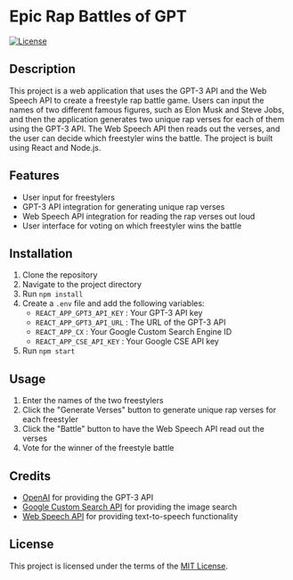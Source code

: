 # Epic Rap Battles of GPT

[![License](https://img.shields.io/badge/license-MIT-green)](https://opensource.org/licenses/MIT)

## Description

This project is a web application that uses the GPT-3 API and the Web Speech API to create a freestyle rap battle game. Users can input the names of two different famous figures, such as Elon Musk and Steve Jobs, and then the application generates two unique rap verses for each of them using the GPT-3 API. The Web Speech API then reads out the verses, and the user can decide which freestyler wins the battle. The project is built using React and Node.js.

## Features

- User input for freestylers
- GPT-3 API integration for generating unique rap verses
- Web Speech API integration for reading the rap verses out loud
- User interface for voting on which freestyler wins the battle

## Installation

1. Clone the repository
2. Navigate to the project directory
3. Run `npm install`
4. Create a `.env` file and add the following variables:
   - `REACT_APP_GPT3_API_KEY` : Your GPT-3 API key
   - `REACT_APP_GPT3_API_URL` : The URL of the GPT-3 API
   - `REACT_APP_CX` : Your Google Custom Search Engine ID
   - `REACT_APP_CSE_API_KEY` : Your Google CSE API key
5. Run `npm start`

## Usage

1. Enter the names of the two freestylers
2. Click the "Generate Verses" button to generate unique rap verses for each freestyler
3. Click the "Battle" button to have the Web Speech API read out the verses
4. Vote for the winner of the freestyle battle

## Credits

- [OpenAI](https://openai.com/) for providing the GPT-3 API
- [Google Custom Search API](https://developers.google.com/custom-search/v1/overview) for providing the image search
- [Web Speech API](https://developer.mozilla.org/en-US/docs/Web/API/Web_Speech_API) for providing text-to-speech functionality

## License

This project is licensed under the terms of the [MIT License](https://opensource.org/licenses/MIT).
